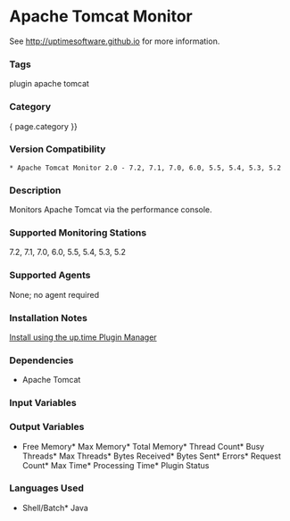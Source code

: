 # Apache Tomcat Monitor

See http://uptimesoftware.github.io for more information.

### Tags 
 plugin   apache   tomcat  

### Category

{ page.category }}

### Version Compatibility


  
    * Apache Tomcat Monitor 2.0 - 7.2, 7.1, 7.0, 6.0, 5.5, 5.4, 5.3, 5.2
  


### Description
Monitors Apache Tomcat via the performance console.

### Supported Monitoring Stations

7.2, 7.1, 7.0, 6.0, 5.5, 5.4, 5.3, 5.2

### Supported Agents
None; no agent required

### Installation Notes
<p><a href="https://github.com/uptimesoftware/uptime-plugin-manager">Install using the up.time Plugin Manager</a></p>


### Dependencies
<ul>
<li>Apache Tomcat</li>
</ul>



### Input Variables


### Output Variables

* Free Memory* Max Memory* Total Memory* Thread Count* Busy Threads* Max Threads* Bytes Received* Bytes Sent* Errors* Request Count* Max Time* Processing Time* Plugin Status

### Languages Used
* Shell/Batch* Java

